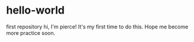 # hello-world
first repository
hi, I'm pierce!
It's my first time to do this.
Hope me become more practice soon. 
